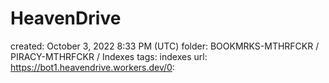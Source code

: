 # HeavenDrive

created: October 3, 2022 8:33 PM (UTC)
folder: BOOKMRKS-MTHRFCKR / PIRACY-MTHRFCKR / Indexes
tags: indexes
url: https://bot1.heavendrive.workers.dev/0: